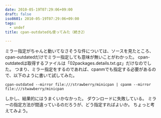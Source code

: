 ```yaml
---
date: 2010-05-19T07:29:06+09:00
draft: false
iso8601: 2010-05-19T07:29:06+09:00
tags:
  - undef
title: cpan-outdatedも使ってみた（続き2）

---
```


<p>ミラー指定がちゃんと動いてなさそうな件については、ソースを見たところ、cpan-outdatedだけでミラー指定しても意味が無いことがわかった。
cpan-outdatedは取得するファイルは「02packages.details.txt.gz」だけなのでした。
つまり、ミラー指定をするのであれば、cpanmでも指定する必要があるので、以下のように書いて試してみた。</p>

```text
cpan-outdated --mirror file:///strawberry/minicpan | cpanm --mirror file:///stwawberry/minicpan
```

<p>しかし、結果的にはうまくいかなかった。
ダウンロードに失敗している。
ミラーの指定方法が間違っているのだろうが、どう指定すればよいか。
ちょっと考えてみよう。</p>
    	